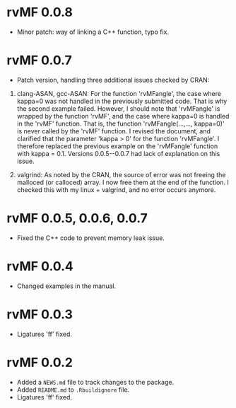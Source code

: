 # rvMF 0.0.8

-   Minor patch: way of linking a C++ function, typo fix.

# rvMF 0.0.7

-   Patch version, handling three additional issues checked by CRAN:

1. clang-ASAN, gcc-ASAN: For the function 'rvMFangle', the case where kappa=0 was not handled in the previously 
submitted code. That is why the second example failed. However, I should note that 'rvMFangle' is wrapped by the function
'rvMF', and the case where kappa=0 is handled in the 'rvMF' function. That is, the function 'rvMFangle(...,..., kappa=0)'
is never called by the 'rvMF' function. I revised the document, and clarified that the parameter 'kappa > 0' for the function 'rvMFangle'. I therefore replaced the previous example on the 'rvMFangle' function with kappa = 0.1. Versions 0.0.5--0.0.7 had lack of explanation on this issue.

2. valgrind: As noted by the CRAN, the source of error was not freeing the malloced (or calloced) array. I now free them at the end of the function. I checked this with my linux + valgrind, and no error occurs anymore.

# rvMF 0.0.5, 0.0.6, 0.0.7

-   Fixed the C++ code to prevent memory leak issue. 

# rvMF 0.0.4

-   Changed examples in the manual. 

# rvMF 0.0.3

-   Ligatures 'ff' fixed.

# rvMF 0.0.2

-   Added a `NEWS.md` file to track changes to the package.
-   Added `README.md` to `.Rbuildignore` file.
-   Ligatures 'ff' fixed.
